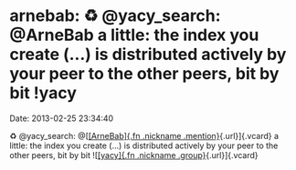 arnebab: ♻ \@yacy\_search: \@ArneBab a little: the index you create (...) is distributed actively by your peer to the other peers, bit by bit !yacy
===================================================================================================================================================

Date: 2013-02-25 23:34:40

♻ \@yacy\_search: @[[[ArneBab]{.fn .nickname
.mention}](http://identi.ca/user/68146 "Arne Babenhauserheide"){.url}]{.vcard}
a little: the index you create (...) is distributed actively by your
peer to the other peers, bit by bit ![[[yacy]{.fn .nickname
.group}](http://identi.ca/group/6662/id "yacy p2p web search (yacy)"){.url}]{.vcard}

